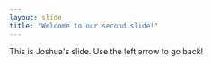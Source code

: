 ```yaml
---
layout: slide
title: "Welcome to our second slide!"
---
```

This is Joshua's slide.
Use the left arrow to go back!